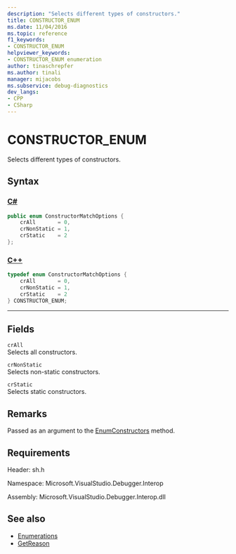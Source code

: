 ```yaml
---
description: "Selects different types of constructors."
title: CONSTRUCTOR_ENUM
ms.date: 11/04/2016
ms.topic: reference
f1_keywords:
- CONSTRUCTOR_ENUM
helpviewer_keywords:
- CONSTRUCTOR_ENUM enumeration
author: tinaschrepfer
ms.author: tinali
manager: mijacobs
ms.subservice: debug-diagnostics
dev_langs:
- CPP
- CSharp
---
```

# CONSTRUCTOR_ENUM

Selects different types of constructors.

## Syntax

### [C#](#tab/csharp)
```csharp
public enum ConstructorMatchOptions {
    crAll       = 0,
    crNonStatic = 1,
    crStatic    = 2
};
```
### [C++](#tab/cpp)
```cpp
typedef enum ConstructorMatchOptions {
    crAll       = 0,
    crNonStatic = 1,
    crStatic    = 2
} CONSTRUCTOR_ENUM;
```
---

## Fields
`crAll`\
Selects all constructors.

`crNonStatic`\
Selects non-static constructors.

`crStatic`\
Selects static constructors.

## Remarks
Passed as an argument to the [EnumConstructors](../../../extensibility/debugger/reference/idebugclassfield-enumconstructors.md) method.

## Requirements
Header: sh.h

Namespace: Microsoft.VisualStudio.Debugger.Interop

Assembly: Microsoft.VisualStudio.Debugger.Interop.dll

## See also
- [Enumerations](../../../extensibility/debugger/reference/enumerations-visual-studio-debugging.md)
- [GetReason](../../../extensibility/debugger/reference/idebugcanstopevent2-getreason.md)
